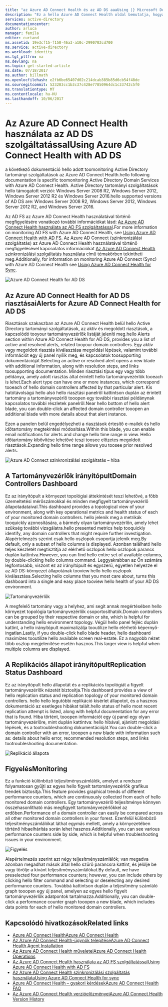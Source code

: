 ```yaml
---
title: "az Azure AD Connect Health és az AD DS aaaUsing |} Microsoft Docs"
description: "Ez a hello Azure AD Connect Health oldal bemutatja, hogyan lehet hogyan toomonitor Active Directory tartományi Szolgáltatásokban."
services: active-directory
documentationcenter: 
author: arluca
manager: femila
editor: curtand
ms.assetid: 19e3cf15-f150-46a3-a10c-2990702cd700
ms.service: active-directory
ms.workload: identity
ms.tgt_pltfrm: na
ms.devlang: na
ms.topic: get-started-article
ms.date: 07/18/2017
ms.author: billmath
ms.openlocfilehash: e2fb6be65407d02c214dcab385b85d6cb54f48de
ms.sourcegitcommit: 523283cc1b3c37c428e77850964dc1c33742c5f0
ms.translationtype: MT
ms.contentlocale: hu-HU
ms.lasthandoff: 10/06/2017
---
```

# <a name="using-azure-ad-connect-health-with-ad-ds"></a><span data-ttu-id="f3190-103">Az Azure AD Connect Health használata az AD DS szolgáltatással</span><span class="sxs-lookup"><span data-stu-id="f3190-103">Using Azure AD Connect Health with AD DS</span></span>
<span data-ttu-id="f3190-104">a következő dokumentáció hello adott toomonitoring Active Directory tartományi szolgáltatások az Azure AD Connect Health.</span><span class="sxs-lookup"><span data-stu-id="f3190-104">hello following documentation is specific toomonitoring Active Directory Domain Services with Azure AD Connect Health.</span></span> <span data-ttu-id="f3190-105">Active Directory tartományi szolgáltatások hello támogatott verziói: Windows Server 2008 R2, Windows Server 2012, Windows Server 2012 R2 és Windows Server 2016.</span><span class="sxs-lookup"><span data-stu-id="f3190-105">hello supported versions of AD DS are: Windows Server 2008 R2, Windows Server 2012, Windows Server 2012 R2, and Windows Server 2016.</span></span>

<span data-ttu-id="f3190-106">Az AD FS az Azure AD Connect Health használatával történő megfigyelésére vonatkozó további információkat lásd: [Az Azure AD Connect Health használata az AD FS szolgáltatással](active-directory-aadconnect-health-adfs.md).</span><span class="sxs-lookup"><span data-stu-id="f3190-106">For more information on monitoring AD FS with Azure AD Connect Health, see [Using Azure AD Connect Health with AD FS](active-directory-aadconnect-health-adfs.md).</span></span> <span data-ttu-id="f3190-107">Az Azure AD Connect (szinkronizálási szolgáltatás) az Azure AD Connect Health használatával történő megfigyelésével kapcsolatos információkat [Az Azure AD Connect Health szinkronizálási szolgáltatás használata](active-directory-aadconnect-health-sync.md) című témakörben tekintheti meg.</span><span class="sxs-lookup"><span data-stu-id="f3190-107">Additionally, for information on monitoring Azure AD Connect (Sync) with Azure AD Connect Health see [Using Azure AD Connect Health for Sync](active-directory-aadconnect-health-sync.md).</span></span>

![Azure AD Connect Health for AD DS](./media/active-directory-aadconnect-health/aadconnect-health-adds-entry.png)

## <a name="alerts-for-azure-ad-connect-health-for-ad-ds"></a><span data-ttu-id="f3190-109">Az Azure AD Connect Health for AD DS riasztásai</span><span class="sxs-lookup"><span data-stu-id="f3190-109">Alerts for Azure AD Connect Health for AD DS</span></span>
<span data-ttu-id="f3190-110">Riasztások szakaszban az Azure AD Connect Health belül hello Active Directory tartományi szolgáltatások, az aktív és megoldott riasztások, a kapcsolódó tooyour tartományvezérlők listáját jeleníti meg.</span><span class="sxs-lookup"><span data-stu-id="f3190-110">hello Alerts section within Azure AD Connect Health for AD DS, provides you a list of active and resolved alerts, related tooyour domain controllers.</span></span> <span data-ttu-id="f3190-111">Egy aktív vagy megoldott riasztás kiválasztása megoldási lépések, valamint további információt egy új panel nyílik meg, és kapcsolatok toosupporting dokumentációját.</span><span class="sxs-lookup"><span data-stu-id="f3190-111">Selecting an active or resolved alert opens a new blade with additional information, along with resolution steps, and links toosupporting documentation.</span></span> <span data-ttu-id="f3190-112">Minden riasztási típus egy vagy több példánya, amely adott riasztás által érintett hello tartományvezérlők tooeach is lehet.</span><span class="sxs-lookup"><span data-stu-id="f3190-112">Each alert type can have one or more instances, which correspond tooeach of hello domain controllers affected by that particular alert.</span></span> <span data-ttu-id="f3190-113">Kis hatótávolságú hello alsó hello riasztási panelről kattintson duplán az érintett tartomány a tartományvezérlő tooopen egy további riasztási példánynak kapcsolatos további részletek panelről.</span><span class="sxs-lookup"><span data-stu-id="f3190-113">Near hello bottom of hello alert blade, you can double-click an affected domain controller tooopen an additional blade with more details about that alert instance.</span></span>

<span data-ttu-id="f3190-114">Ezen a panelen belül engedélyezheti a riasztások értesítő e-mailek és hello időtartomány megtekintési módosítása.</span><span class="sxs-lookup"><span data-stu-id="f3190-114">Within this blade, you can enable email notifications for alerts and change hello time range in view.</span></span> <span data-ttu-id="f3190-115">Hello időtartomány kibővítése lehetővé teszi toosee előzetes megoldott riasztások.</span><span class="sxs-lookup"><span data-stu-id="f3190-115">Expanding hello time range allows you toosee prior resolved alerts.</span></span>

![Azure AD Connect szinkronizálási szolgáltatás – hiba](./media/active-directory-aadconnect-health/aadconnect-health-adds-alerts.png)

## <a name="domain-controllers-dashboard"></a><span data-ttu-id="f3190-117">A Tartományvezérlők irányítópult</span><span class="sxs-lookup"><span data-stu-id="f3190-117">Domain Controllers Dashboard</span></span>
<span data-ttu-id="f3190-118">Ez az irányítópult a környezet topológiai áttekintését teszi lehetővé, a főbb üzemeltetési mérőszámokkal és minden megfigyelt tartományvezérlő állapotadataival.</span><span class="sxs-lookup"><span data-stu-id="f3190-118">This dashboard provides a topological view of your environment, along with key operational metrics and health status of each of your monitored domain controllers.</span></span> <span data-ttu-id="f3190-119">hello jelenik meg a metrikák tooquickly azonosítására, a bármely olyan tartományvezérlőn, amely lehet szükség további vizsgálatra.</span><span class="sxs-lookup"><span data-stu-id="f3190-119">hello presented metrics help tooquickly identify, any domain controllers that might require further investigation.</span></span> <span data-ttu-id="f3190-120">Alapértelmezés szerint csak hello oszlopok csoportja jelenik meg.</span><span class="sxs-lookup"><span data-stu-id="f3190-120">By default, only a subset of hello columns is displayed.</span></span> <span data-ttu-id="f3190-121">Azonban található hello teljes készletét megtisztítja az elérhető oszlopok hello oszlopok parancs duplán kattintva.</span><span class="sxs-lookup"><span data-stu-id="f3190-121">However, you can find hello entire set of available columns, by double-clicking hello columns command.</span></span> <span data-ttu-id="f3190-122">Leggyakrabban az Ön számára legfontosabb, viszont ez az irányítópult és egyszerű, egyetlen helyezze el az AD DS-környezet állapotának tooview hello hello oszlopok kiválasztása.</span><span class="sxs-lookup"><span data-stu-id="f3190-122">Selecting hello columns that you most care about, turns this dashboard into a single and easy place tooview hello health of your AD DS environment.</span></span>

![Tartományvezérlők](./media/active-directory-aadconnect-health/aadconnect-health-adds-domainsandsites-dashboard.png)

<span data-ttu-id="f3190-124">A megfelelő tartomány vagy a helyhez, ami segít annak megértésében hello környezet topológia tartományvezérlők csoportosíthatók.</span><span class="sxs-lookup"><span data-stu-id="f3190-124">Domain controllers can be grouped by their respective domain or site, which is helpful for understanding hello environment topology.</span></span> <span data-ttu-id="f3190-125">Végül hello panel fejléc duplán kattint, a hello irányítópult maximalizálja tooutilize hello elérhető képernyő-ingatlan.</span><span class="sxs-lookup"><span data-stu-id="f3190-125">Lastly, if you double-click hello blade header, hello dashboard maximizes tooutilize hello available screen real-estate.</span></span> <span data-ttu-id="f3190-126">Ez a nagyobb nézet több oszlop megjelenítése esetén hasznos.</span><span class="sxs-lookup"><span data-stu-id="f3190-126">This larger view is helpful when multiple columns are displayed.</span></span>

## <a name="replication-status-dashboard"></a><span data-ttu-id="f3190-127">A Replikációs állapot irányítópult</span><span class="sxs-lookup"><span data-stu-id="f3190-127">Replication Status Dashboard</span></span>
<span data-ttu-id="f3190-128">Ez az irányítópult hello állapotát és a replikációs topológiát a figyelt tartományvezérlők nézetét biztosítja.</span><span class="sxs-lookup"><span data-stu-id="f3190-128">This dashboard provides a view of hello replication status and replication topology of your monitored domain controllers.</span></span> <span data-ttu-id="f3190-129">hello hello legutóbbi replikáció kísérlet állapotot, és a hasznos dokumentáció az esetleges hibákat talált.</span><span class="sxs-lookup"><span data-stu-id="f3190-129">hello status of hello most recent replication attempt is listed, along with helpful documentation for any error that is found.</span></span> <span data-ttu-id="f3190-130">Hiba történt, tooopen információt egy új panel egy olyan tartományvezérlőre, mint duplán kattintva: hello hibával, ajánlott megoldási lépések, és a tootroubleshooting dokumentációját.</span><span class="sxs-lookup"><span data-stu-id="f3190-130">You can double-click a domain controller with an error, tooopen a new blade with information such as: details about hello error, recommended resolution steps, and links tootroubleshooting documentation.</span></span>

![Replikáció állapota](./media/active-directory-aadconnect-health/aadconnect-health-adds-replication.png)

## <a name="monitoring"></a><span data-ttu-id="f3190-132">Figyelés</span><span class="sxs-lookup"><span data-stu-id="f3190-132">Monitoring</span></span>
<span data-ttu-id="f3190-133">Ez a funkció különböző teljesítményszámlálók, amelyet a rendszer folyamatosan gyűjti az egyes hello figyelt tartományvezérlők grafikus trendek biztosítja.</span><span class="sxs-lookup"><span data-stu-id="f3190-133">This feature provides graphical trends of different performance counters, which are continuously collected from each of hello monitored domain controllers.</span></span> <span data-ttu-id="f3190-134">Egy tartományvezérlő teljesítménye könnyen összehasonlítható más megfigyelt tartományvezérlőkkel az erdőben.</span><span class="sxs-lookup"><span data-stu-id="f3190-134">Performance of a domain controller can easily be compared across all other monitored domain controllers in your forest.</span></span> <span data-ttu-id="f3190-135">Ezenfelül különböző teljesítményszámlálókat láthat egymás mellett, amely a környezetében történő hibaelhárítás során lehet hasznos.</span><span class="sxs-lookup"><span data-stu-id="f3190-135">Additionally, you can see various performance counters side by side, which is helpful when troubleshooting issues in your environment.</span></span>

![Figyelés](./media/active-directory-aadconnect-health/aadconnect-health-adds-monitoring.png)

<span data-ttu-id="f3190-137">Alapértelmezés szerint azt négy teljesítményszámlálók; van megadva azonban megadhat mások által hello szűrő parancsra kattint, és jelölje be vagy törölje a kívánt teljesítményszámlálókat.</span><span class="sxs-lookup"><span data-stu-id="f3190-137">By default, we have preselected four performance counters; however, you can include others by clicking hello filter command and selecting or deselecting any desired performance counters.</span></span> <span data-ttu-id="f3190-138">Továbbá kattintson duplán a teljesítmény számláló graph tooopen egy új panel, amelyen az egyes hello figyelt tartományvezérlők adatpontok tartalmazza.</span><span class="sxs-lookup"><span data-stu-id="f3190-138">Additionally, you can double-click a performance counter graph tooopen a new blade, which includes data points for each of hello monitored domain controllers.</span></span>

## <a name="related-links"></a><span data-ttu-id="f3190-139">Kapcsolódó hivatkozások</span><span class="sxs-lookup"><span data-stu-id="f3190-139">Related links</span></span>
* [<span data-ttu-id="f3190-140">Azure AD Connect Health</span><span class="sxs-lookup"><span data-stu-id="f3190-140">Azure AD Connect Health</span></span>](active-directory-aadconnect-health.md)
* [<span data-ttu-id="f3190-141">Az Azure AD Connect Health-ügynök telepítése</span><span class="sxs-lookup"><span data-stu-id="f3190-141">Azure AD Connect Health Agent Installation</span></span>](active-directory-aadconnect-health-agent-install.md)
* [<span data-ttu-id="f3190-142">Az Azure AD Connect Health műveletei</span><span class="sxs-lookup"><span data-stu-id="f3190-142">Azure AD Connect Health Operations</span></span>](active-directory-aadconnect-health-operations.md)
* [<span data-ttu-id="f3190-143">Az Azure AD Connect Health használata az AD FS szolgáltatással</span><span class="sxs-lookup"><span data-stu-id="f3190-143">Using Azure AD Connect Health with AD FS</span></span>](active-directory-aadconnect-health-adfs.md)
* [<span data-ttu-id="f3190-144">Az Azure AD Connect Health szinkronizálási szolgáltatás használata</span><span class="sxs-lookup"><span data-stu-id="f3190-144">Using Azure AD Connect Health for sync</span></span>](active-directory-aadconnect-health-sync.md)
* [<span data-ttu-id="f3190-145">Azure AD Connect Health – gyakori kérdések</span><span class="sxs-lookup"><span data-stu-id="f3190-145">Azure AD Connect Health FAQ</span></span>](active-directory-aadconnect-health-faq.md)
* [<span data-ttu-id="f3190-146">Az Azure AD Connect Health verzióelőzményei</span><span class="sxs-lookup"><span data-stu-id="f3190-146">Azure AD Connect Health Version History</span></span>](active-directory-aadconnect-health-version-history.md)

